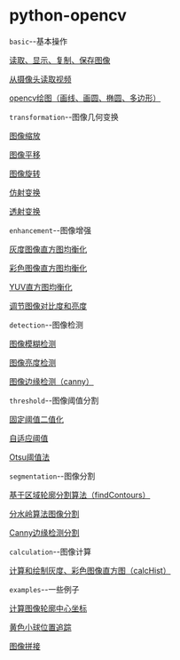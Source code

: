 # python-opencv
`basic`--基本操作

[读取、显示、复制、保存图像](https://github.com/liguiyuan/python-opencv/blob/master/basic/read_write_image.py)

[从摄像头读取视频](https://github.com/liguiyuan/python-opencv/blob/master/basic/video_capture.py)

[opencv绘图（画线、画圆、椭圆、多边形）](https://github.com/liguiyuan/python-opencv/blob/master/basic/drawing.py)



`transformation`--图像几何变换

[图像缩放](https://github.com/liguiyuan/python-opencv/blob/master/transformation/1.image_resize.py)

[图像平移](https://github.com/liguiyuan/python-opencv/blob/master/transformation/2.image_move.py)

[图像旋转](https://github.com/liguiyuan/python-opencv/blob/master/transformation/3.image_rotating.py)

[仿射变换](https://github.com/liguiyuan/python-opencv/blob/master/transformation/4.image_affine.py)

[透射变换](https://github.com/liguiyuan/python-opencv/blob/master/transformation/5.image_perspective.py)



`enhancement`--图像增强

[灰度图像直方图均衡化](https://github.com/liguiyuan/python-opencv/blob/master/enhancement/1.equalizeHist.py)

[彩色图像直方图均衡化](https://github.com/liguiyuan/python-opencv/blob/master/enhancement/2.equalizeHist_color.py)

[YUV直方图均衡化](https://github.com/liguiyuan/python-opencv/blob/master/enhancement/3.equalizeHist_YUV.py)

[调节图像对比度和亮度](https://github.com/liguiyuan/python-opencv/blob/master/enhancement/4.contrast.py)



`detection`--图像检测

[图像模糊检测](https://github.com/liguiyuan/python-opencv/blob/master/detection/1.blur_detection.py)

[图像亮度检测](https://github.com/liguiyuan/python-opencv/blob/master/detection/2.brightness.py)

[图像边缘检测（canny）](https://github.com/liguiyuan/python-opencv/blob/master/detection/3.canny.py)



`threshold`--图像阈值分割

[固定阈值二值化](https://github.com/liguiyuan/python-opencv/blob/master/threshold/1.fixed_threshold.py)

[自适应阈值](https://github.com/liguiyuan/python-opencv/blob/master/threshold/2.adaptive_threshold.py)

[Otsu阈值法](https://github.com/liguiyuan/python-opencv/blob/master/threshold/3.Otsu_threshold.py)



`segmentation`--图像分割

[基于区域轮廓分割算法（findContours）](https://github.com/liguiyuan/python-opencv/blob/master/segmentation/1.findContours_segm1.py)

[分水岭算法图像分割](https://github.com/liguiyuan/python-opencv/blob/master/segmentation/3.watershed.py)

[Canny边缘检测分割](https://github.com/liguiyuan/python-opencv/blob/master/segmentation/2.canny_segm.py)

`calculation`--图像计算

[计算和绘制灰度、彩色图像直方图（calcHist）](https://github.com/liguiyuan/python-opencv/blob/master/calculation/histogram.py)



`examples`--一些例子

[计算图像轮廓中心坐标](https://github.com/liguiyuan/python-opencv/blob/master/examples/center_of_shape.py)

[黄色小球位置追踪](https://github.com/liguiyuan/python-opencv/blob/master/examples/ball_tracking.py)

[图像拼接](https://github.com/liguiyuan/python-opencv/blob/master/examples/image_mosaic.py)

